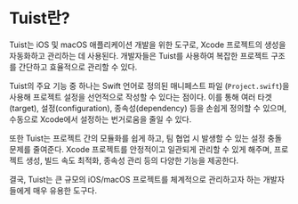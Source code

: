 # Tuist란?

Tuist는 iOS 및 macOS 애플리케이션 개발을 위한 도구로, Xcode 프로젝트의 생성을 자동화하고 관리하는 데 사용된다. 개발자들은 Tuist를 사용하여 복잡한 프로젝트 구조를 간단하고 효율적으로 관리할 수 있다.

Tuist의 주요 기능 중 하나는 Swift 언어로 정의된 매니페스트 파일 (`Project.swift`)을 사용해 프로젝트 설정을 선언적으로 작성할 수 있다는 점이다. 이를 통해 여러 타겟(target), 설정(configuration), 종속성(dependency) 등을 손쉽게 정의할 수 있으며, 수동으로 Xcode에서 설정하는 번거로움을 줄일 수 있다.

또한 Tuist는 프로젝트 간의 모듈화를 쉽게 하고, 팀 협업 시 발생할 수 있는 설정 충돌 문제를 줄여준다. Xcode 프로젝트를 안정적이고 일관되게 관리할 수 있게 해주며, 프로젝트 생성, 빌드 속도 최적화, 종속성 관리 등의 다양한 기능을 제공한다.

결국, Tuist는 큰 규모의 iOS/macOS 프로젝트를 체계적으로 관리하고자 하는 개발자들에게 매우 유용한 도구다.



